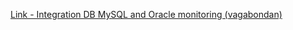 [Link - Integration DB MySQL and Oracle monitoring (vagabondan)](https://github.com/vagabondan/db4bix)
